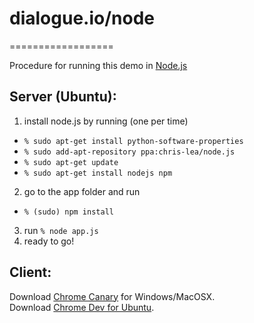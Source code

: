 # dialogue.io/node
==================

Procedure for running this demo in [Node.js](http://nodejs.org/)

## Server (Ubuntu):

1. install node.js by running (one per time)
 * `% sudo apt-get install python-software-properties`
 * `% sudo add-apt-repository ppa:chris-lea/node.js`
 * `% sudo apt-get update`
 * `% sudo apt-get install nodejs npm`
2. go to the app folder and run
 * `% (sudo) npm install`
3. run `% node app.js`
4. ready to go!

## Client:  
Download [Chrome Canary](https://tools.google.com/dlpage/chromesxs/) for Windows/MacOSX.  
Download [Chrome Dev for Ubuntu](http://www.chromium.org/getting-involved/dev-channel/).  
